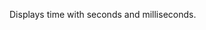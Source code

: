 <Token xmlns:xlink="http://www.w3.org/1999/xlink">Displays time with seconds and milliseconds.</Token>